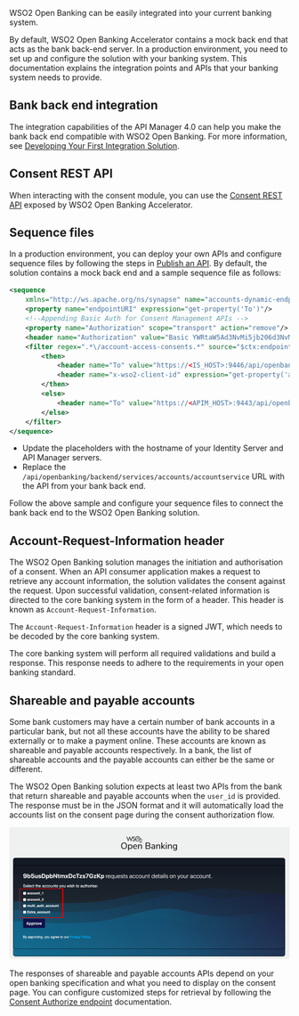 WSO2 Open Banking can be easily integrated into your current banking system. 

By default, WSO2 Open Banking Accelerator contains a mock back end that acts as the bank back-end server. In a 
production environment, you need to set up and configure the solution with your banking system. This documentation 
explains the integration points and APIs that your banking system needs to provide.

## Bank back end integration
   
The integration capabilities of the API Manager 4.0 can help you make the bank back end compatible with WSO2 Open 
Banking. For more information, see [Developing Your First Integration Solution](https://apim.docs.wso2.com/en/4.0.0/integrate/develop/integration-development-kickstart/). 

## Consent REST API
    
When interacting with the consent module, you can use the [Consent REST API](../references/consent-rest-api.md) exposed 
by WSO2 Open Banking Accelerator. 

## Sequence files

In a production environment, you can deploy your own APIs and configure sequence files by following the steps in 
[Publish an API](publish-an-api.md). By default, the solution contains a mock back end and a sample sequence file as 
follows:

``` xml
<sequence
	xmlns="http://ws.apache.org/ns/synapse" name="accounts-dynamic-endpoint-insequence">
	<property name="endpointURI" expression="get-property('To')"/>
	<!--Appending Basic Auth for Consent Management APIs -->
	<property name="Authorization" scope="transport" action="remove"/>
	<header name="Authorization" value="Basic YWRtaW5Ad3NvMi5jb206d3NvMjEyMw==" scope="transport"/>
	<filter regex=".*\/account-access-consents.*" source="$ctx:endpointURI">
		<then>
			<header name="To" value="https://<IS_HOST>:9446/api/openbanking/consent/manage" />
			<header name="x-wso2-client-id" expression="get-property('api.ut.consumerKey')" scope="transport"/>
		</then>
		<else>
			<header name="To" value="https://<APIM_HOST>:9443/api/openbanking/backend/services/accounts/accountservice" />
		</else>
	</filter>
</sequence>
```

- Update the placeholders with the hostname of your Identity Server and API Manager servers.
- Replace the `/api/openbanking/backend/services/accounts/accountservice`  URL with the API from your bank back end.

Follow the above sample and configure your sequence files to connect the bank back end to the WSO2 Open Banking solution.  

## Account-Request-Information header
   
The WSO2 Open Banking solution manages the initiation and authorisation of a consent. When an API consumer application 
makes a request to retrieve any account information, the solution validates the consent against the request. Upon 
successful validation, consent-related information is directed to the core banking system in the form of a header. This
header is known as `Account-Request-Information`.
   
The `Account-Request-Information` header is a signed JWT, which needs to be decoded by the core banking system.

The core banking system will perform all required validations and build a response. This response needs to adhere to 
the requirements in your open banking standard.

## Shareable and payable accounts 
   
Some bank customers may have a certain number of bank accounts in a particular bank, but not all these accounts have 
the ability to be shared externally or to make a payment online. These accounts are known as shareable and payable 
accounts respectively. In a bank, the list of shareable accounts and the payable accounts can either be the same or 
different.
   
The WSO2 Open Banking solution expects at least two APIs from the bank that return shareable and payable accounts when 
the `user_id` is provided. The response must be in the JSON format and it will automatically load the accounts list on 
the consent page during the consent authorization flow. 

![consent-page-with-accounts](../assets/img/learn/integration/list-of-accounts.png)

The responses of shareable and payable accounts APIs depend on your open banking specification and what you need to 
display on the consent page. You can configure customized steps for retrieval by following the 
[Consent Authorize endpoint](https://ob.docs.wso2.com/en/latest/develop/consent-management-authorize/#configuration) 
documentation.